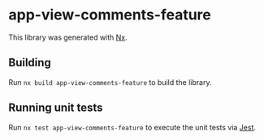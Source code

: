 # app-view-comments-feature

This library was generated with [Nx](https://nx.dev).

## Building

Run `nx build app-view-comments-feature` to build the library.

## Running unit tests

Run `nx test app-view-comments-feature` to execute the unit tests via [Jest](https://jestjs.io).
